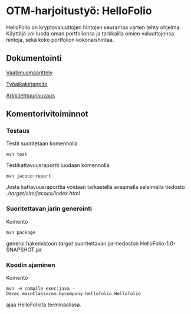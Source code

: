 # OTM-harjoitustyö: HelloFolio

HelloFolio on kryptovaluuttojen hintojen seurantaa varten tehty ohjelma. Käyttäjä voi luoda oman portfolionsa ja tarkkailla omien valuuttojensa hintoja, sekä koko portfolion kokonaishintaa.

## Dokumentointi
[Vaatimusmäärittely](https://github.com/figgislol/otm-harjoitustyo/blob/master/documentation/vaatimusmaarittely.md)

[Työaikakirjanpito](https://github.com/figgislol/otm-harjoitustyo/blob/master/documentation/tunnit.md)

[Arkkitehtuurikuvaus](https://github.com/figgislol/otm-harjoitustyo/blob/master/documentation/arkkitehtuuri.md)

## Komentorivitoiminnot

### Testaus

Testit suoritetaan komennolla

```
mvn test
```

Testikattavuusraportti luodaan komennolla

```
mvn jacoco:report
```

Josta kattavuusraporttia voidaan tarkastella avaamalla selaimella tiedosto _./target/site/jacoco/index.html_ 

### Suoritettavan jarin generointi

Komento

```
mvn package
```

generoi hakemistoon _target_ suoritettavan jar-tiedoston HelloFolio-1.0-SNAPSHOT.jar

### Koodin ajaminen

Komento

```
mvn -e compile exec:java -Dexec.mainClass=com.mycompany.hellofolio.Hellofolio
```

ajaa HelloFoliota terminaalissa.
